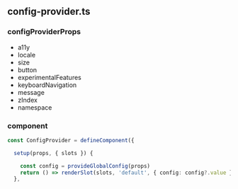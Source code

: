 
## config-provider.ts

### configProviderProps

- a11y
- locale
- size
- button
- experimentalFeatures
- keyboardNavigation
- message
- zIndex
- namespace

### component

```ts
const ConfigProvider = defineComponent({

  setup(props, { slots }) {

    const config = provideGlobalConfig(props)
    return () => renderSlot(slots, 'default', { config: config?.value })
  },
```
